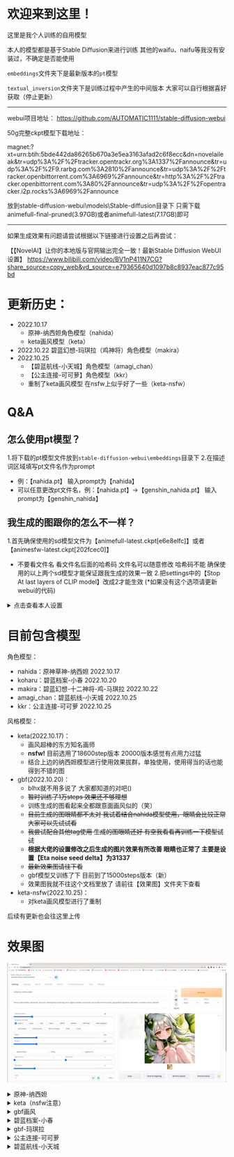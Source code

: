 # 欢迎来到这里！

这里是我个人训练的自用模型

本人的模型都是基于Stable Diffusion来进行训练 其他的waifu、naifu等我没有安装过，不确定是否能使用

`embeddings`文件夹下是最新版本的`pt`模型

`textual_inversion`文件夹下是训练过程中产生的中间版本 大家可以自行根据喜好获取（停止更新）

---

webui项目地址：
https://github.com/AUTOMATIC1111/stable-diffusion-webui

50g完整ckpt模型下载地址：

magnet:?xt=urn:btih:5bde442da86265b670a3e5ea3163afad2c6f8ecc&dn=novelaileak&tr=udp%3A%2F%2Ftracker.opentrackr.org%3A1337%2Fannounce&tr=udp%3A%2F%2F9.rarbg.com%3A2810%2Fannounce&tr=udp%3A%2F%2Ftracker.openbittorrent.com%3A6969%2Fannounce&tr=http%3A%2F%2Ftracker.openbittorrent.com%3A80%2Fannounce&tr=udp%3A%2F%2Fopentracker.i2p.rocks%3A6969%2Fannounce

放到stable-diffusion-webui\models\Stable-diffusion目录下 只需下载animefull-final-pruned(3.97GB)或者animefull-latest(7.17GB)即可

---

如果生成效果有问题请尝试根据以下链接进行设置之后再尝试：

【【NovelAI】让你的本地版与官网输出完全一致！最新Stable Diffusion WebUI设置】 https://www.bilibili.com/video/BV1nP411N7CG?share_source=copy_web&vd_source=e79365640d1097b8c8937eac877c95bd

# 更新历史：
- 2022.10.17
  - 原神-纳西妲角色模型（nahida）
  - keta画风模型（keta）
- 2022.10.22 碧蓝幻想-玛琪拉（鸡神将）角色模型（makira）
- 2022.10.25 
  - 【碧蓝航线-小天城】角色模型（amagi_chan）
  - 【公主连接-可可萝】角色模型（kkr）
  - 重制了keta画风模型 在nsfw上似乎好了一些（keta-nsfw）

# Q&A
## 怎么使用pt模型？
1.将下载的pt模型文件放到`stable-diffusion-webui\embeddings`目录下
2.在描述词区域填写pt文件名作为prompt
  - 例：【nahida.pt】 输入prompt为【nahida】 
  - 可以任意更改pt文件名，例：【nahida.pt】->【genshin_nahida.pt】 输入prompt为【genshin_nahida】
  
## 我生成的图跟你的怎么不一样？
1.首先确保使用的sd模型文件为【animefull-latest.ckpt[e6e8elfc]】或者【animesfw-latest.ckpt[202fcec0]】
  - 不要看文件名 看文件名后面的哈希码 文件名可以随意修改 哈希码不能 确保使用的以上两个sd模型才能保证跟我生成的效果一致
2.把settings中的【Stop At last layers of CLIP model】改成2才能生效 (*如果没有这个选项请更新webui的代码)

<details>
  <summary>点击查看本人设置</summary>
  
  ![](https://github.com/710765989/my_textual_inversions/blob/main/%E6%95%88%E6%9E%9C%E5%9B%BE/setting1.png)
  
  ![](https://github.com/710765989/my_textual_inversions/blob/main/%E6%95%88%E6%9E%9C%E5%9B%BE/setting2.png)
</details>

# 目前包含模型

角色模型：

- nahida：原神草神-纳西妲 2022.10.17
- koharu：碧蓝档案-小春 2022.10.20
- makira：碧蓝幻想-十二神将-鸡-马琪拉 2022.10.22
- amagi_chan：碧蓝航线-小天城 2022.10.25
- kkr：公主连接-可可萝 2022.10.25

风格模型：

- keta(2022.10.17)：
  - 画风超棒的东方知名画师
  - **nsfw!** 目前选用了18600step版本 20000版本感觉有点用力过猛
  - 结合上边的纳西妲模型进行使用效果拔群，单独使用，使用得当的话也能得到不错的图
- gbf(2022.10.20)：
  - blhx就不用多说了 大家都知道的对吧()
  - ~~暂时训练了1万steps 效果还不够理想~~
  - 训练生成的图看起来全都跟意面画风似的（笑）
  - ~~目前生成的图眼睛都不太对 我试着结合nahida模型使用，眼睛会比较正常 大家可以先试试看~~
  - ~~我尝试配合其他tag使用 生成的图眼睛还好 有空我看看再训练一下模型试试~~
  - **根据大佬的设置修改之后生成的图片效果有所改善 眼睛也正常了 主要是设置【Eta noise seed delta】为31337**
  - ~~最新效果图请往下看~~
  - gbf模型又训练了下 目前到了15000steps版本（新）
  - 效果图我就不往这个文档里放了 请前往【效果图】文件夹下查看
- keta-nsfw(2022.10.25)：
  - 对keta画风模型进行了重制

后续有更新也会往这里上传

# 效果图
![](https://github.com/710765989/my_textual_inversions/blob/main/%E6%95%88%E6%9E%9C%E5%9B%BE/%E7%94%9F%E6%88%90%E5%B1%95%E7%A4%BA.png)

<details>
  <summary>原神-纳西妲</summary>
  
  ![](https://github.com/710765989/my_textual_inversions/blob/main/%E6%95%88%E6%9E%9C%E5%9B%BE/%E7%BA%B3%E8%A5%BF%E5%A6%B2.jpg)
</details>

<details>
  <summary>keta（nsfw注意）</summary>
  
  ![](https://github.com/710765989/my_textual_inversions/blob/main/%E6%95%88%E6%9E%9C%E5%9B%BE/keta-nsfw.jpg)
</details>

<details>
  <summary>gbf画风</summary>
  
  ![](https://github.com/710765989/my_textual_inversions/blob/main/%E6%95%88%E6%9E%9C%E5%9B%BE/gbf.jpg)
</details>

<details>
  <summary>碧蓝档案-小春</summary>
  
  ![](https://github.com/710765989/my_textual_inversions/blob/main/%E6%95%88%E6%9E%9C%E5%9B%BE/%E7%A2%A7%E8%93%9D%E6%A1%A3%E6%A1%88-%E5%B0%8F%E6%98%A5.jpg)
</details>

<details>
  <summary>gbf-玛琪拉</summary>
  
  ![](https://github.com/710765989/my_textual_inversions/blob/main/%E6%95%88%E6%9E%9C%E5%9B%BE/gbf-%E7%8E%9B%E7%90%AA%E6%8B%89.jpg)
</details>

<details>
  <summary>公主连接-可可萝</summary>
  
  ![](https://github.com/710765989/my_textual_inversions/blob/main/%E6%95%88%E6%9E%9C%E5%9B%BE/%E5%85%AC%E4%B8%BB%E8%BF%9E%E6%8E%A5-%E5%8F%AF%E5%8F%AF%E8%90%9D.jpg)
</details>

<details>
  <summary>碧蓝航线-小天城</summary>
  
  ![](https://github.com/710765989/my_textual_inversions/blob/main/%E6%95%88%E6%9E%9C%E5%9B%BE/%E7%A2%A7%E8%93%9D%E8%88%AA%E7%BA%BF-%E5%B0%8F%E5%A4%A9%E5%9F%8E.jpg)
</details>
